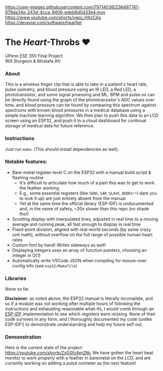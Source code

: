 https://user-images.githubusercontent.com/79714036/236497741-979da34e-243d-4cca-9406-edeb8d0d33e4.mov
https://www.youtube.com/shorts/vwoi_HXzCAs
https://devpost.com/software/heartlet

# The _Heart_-Throbs ❤️
UPenn ESE 350 Final Project\
Will Sturgeon & Mostafa Afr

### About
This is a wireless finger clip that is able to take in a patient's heart rate, pulse oximetry, and blood pressure using an IR LED, a Red LED, a phototransistor, and some signal proessing and ML. BPM and pulse ox can be directly found using the graph of the phototransistor's ADC values over time, and blood pressure can be found by comparing this spectrum against spectrums with known blood pressures in a medical database using a simple machine learning algorithm. We then plan to push this data to an LCD screen using an ESP32, and push it to a cloud dashboard for continual storage of medical data for future reference. 

### Instructions
Just run `make`. (This should install dependencies as well).

### Notable features:
- Bare-metal register-level C on the ESP32 with a manual build script & flashing routine
  - It's difficult to articulate how much of a pain this was to get to work the feather working
  - E.g., some essential registers (like `SENS_SAR_SLAVE_ADDR1`—I dare you to look it up) are just entirely absent from the manual
  - Yet at the same time the official library (ESP-IDF) is undocumented and, in the name of safety, ~20x slower than this repo (no shade tho!)
- Scrolling display with interpolated lines, adjusted in real time to a moving average and running peak, all fast enough to display in real time
- Fixed-point division, aligned with real-world seconds (by some crazy unit math), without overflow on the full range of possible human heart rates
- Custom font by hand! Writes sideways as well!
- Displaying integers uses an array of function pointers, choosing an integer in O(1)
- Automatically write VSCode JSON when compiling for mouse-over config info (see `esp32/Makefile`)

### Libraries
None so far.

**Disclaimer**: as noted above, the ESP32 manual is literally incomplete, and so if a module was not working after multiple hours of following the instructions and exhausting reasonable what-ifs, I would comb through an [ESP-IDF](https://github.com/espressif/esp-idf) implementation to see which registers were missing. None of their code survives in any form, and I thoroughly documented my code (unlike ESP-IDF!) to demonstrate understanding and help my future self out.

### Demonstration
Here is the current state of the project: https://youtube.com/shorts/ZsG0fzAm2Nc
We have gotten the heart beat monitor to work properly with a feather in baremetal on the LCD, and are currently working on adding a pulse oximeter as the next feature!
